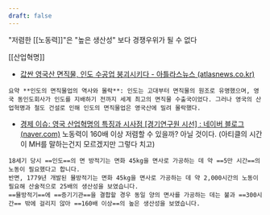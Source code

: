 ```yaml
---
draft: false
---
```

"저렴한 [[노동력]]"은 "높은 생산성" 보다 경쟁우위가 될 수 없다

[[산업혁명]]

- [값싼 영국산 면직물, 인도 수공업 붕괴시키다 - 아틀라스뉴스 (atlasnews.co.kr)](http://www.atlasnews.co.kr/news/articleView.html?idxno=1603)
```ad-bing
요약 **인도의 면직물업의 역사와 몰락**: 인도는 고대부터 면직물의 원조로 유명했으며, 영국 동인도회사가 인도를 지배하기 전까지 세계 최고의 면직물 수출국이었다. 그러나 영국의 산업혁명과 철도 건설로 인해 인도의 면직물업은 영국산에 밀려 몰락했다.
```


- [경제 이슈: 영국 산업혁명의 특징과 시사점 [경기연구원 시선] : 네이버 블로그 (naver.com)](https://m.blog.naver.com/gri_blog/221086160894)
노동력이 160배 이상 저렴할 수 있을까? 아닐 것이다. (아티클의 시간이 MH를 말하는건지 모르겠지만 그렇다 치고) 
```ad-quote
18세기 당시 ==인도==의 면 방적기는 면화 45kg을 면사로 가공하는 데 약 ==5만 시간==의 노동이 필요했다고 합니다.
​반면, 1779년 개발된 뮬방적기는 면화 45kg을 면사로 가공하는 데 약 2,000시간의 노동이 필요해 산술적으로 25배의 생산성을 보였습니다.
==​뮬방적기==에 ==증기기관==을 결합할 경우 동일 양의 면사를 가공하는 데는 불과 ==300시간== 밖에 걸리지 않아 ==160배 이상==의 높은 생산성을 보였습니다.  
```

